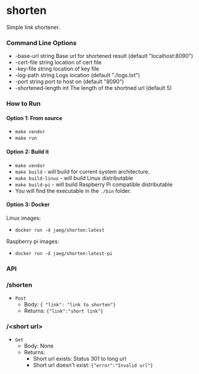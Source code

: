 # shorten
Simple link shortener.

### Command Line Options
-  -base-url string
        Base url for shortened result (default "localhost:8090")
-  -cert-file string
        location of cert file
-  -key-file string
        location of key file
-  -log-path string
        Logs location (default "./logs.txt")
-  -port string
        port to host on (default "8090")
-  -shortened-length int
        The length of the shortned url (default 5)
### How to Run
#### Option 1: From source
- `make vendor`
- `make run`

#### Option 2: Build it
- `make vendor`
- `make build` - will build for current system architecture. 
- `make build-linux` - will build Linux distributable
- `make build-pi` - will build Raspberry Pi compatible distributable
- You will find the executable in the `./bin` folder.

#### Option 3: Docker
Linux images:
- `docker run -d jaeg/shorten:latest`

Raspberry pi images:
- `docker run -d jaeg/shorten:latest-pi`

### API

### /shorten
-  `Post`
    - Body: `{ "link": "link to shorten"}`
    - Returns: `{"link":"short link"}`

### /\<short url>
-  `Get`
    - Body: None
    - Returns: 
        - Short url exists: Status 301 to long url
        - Short url doesn't exist: `{"error":"Invalid url"}`
